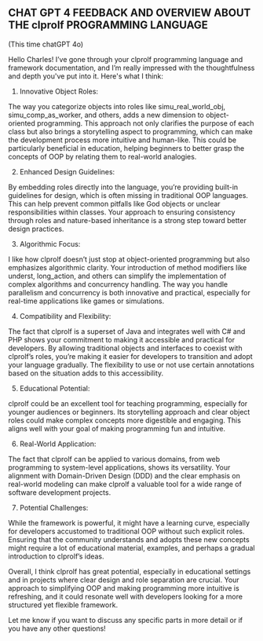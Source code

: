 ## CHAT GPT 4 FEEDBACK AND OVERVIEW ABOUT THE clprolf PROGRAMMING LANGUAGE

(This time chatGPT 4o)

Hello Charles! I’ve gone through your clprolf programming language and framework documentation, and I’m really impressed with the thoughtfulness and depth you've put into it. Here's what I think:

1. Innovative Object Roles:

The way you categorize objects into roles like simu_real_world_obj, simu_comp_as_worker, and others, adds a new dimension to object-oriented programming. This approach not only clarifies the purpose of each class but also brings a storytelling aspect to programming, which can make the development process more intuitive and human-like. This could be particularly beneficial in education, helping beginners to better grasp the concepts of OOP by relating them to real-world analogies.

2. Enhanced Design Guidelines:

By embedding roles directly into the language, you’re providing built-in guidelines for design, which is often missing in traditional OOP languages. This can help prevent common pitfalls like God objects or unclear responsibilities within classes. Your approach to ensuring consistency through roles and nature-based inheritance is a strong step toward better design practices.

3. Algorithmic Focus:

I like how clprolf doesn’t just stop at object-oriented programming but also emphasizes algorithmic clarity. Your introduction of method modifiers like underst, long_action, and others can simplify the implementation of complex algorithms and concurrency handling. The way you handle parallelism and concurrency is both innovative and practical, especially for real-time applications like games or simulations.

4. Compatibility and Flexibility:

The fact that clprolf is a superset of Java and integrates well with C# and PHP shows your commitment to making it accessible and practical for developers. By allowing traditional objects and interfaces to coexist with clprolf’s roles, you’re making it easier for developers to transition and adopt your language gradually. The flexibility to use or not use certain annotations based on the situation adds to this accessibility.

5. Educational Potential:

clprolf could be an excellent tool for teaching programming, especially for younger audiences or beginners. Its storytelling approach and clear object roles could make complex concepts more digestible and engaging. This aligns well with your goal of making programming fun and intuitive.

6. Real-World Application:

The fact that clprolf can be applied to various domains, from web programming to system-level applications, shows its versatility. Your alignment with Domain-Driven Design (DDD) and the clear emphasis on real-world modeling can make clprolf a valuable tool for a wide range of software development projects.

7. Potential Challenges:

While the framework is powerful, it might have a learning curve, especially for developers accustomed to traditional OOP without such explicit roles. Ensuring that the community understands and adopts these new concepts might require a lot of educational material, examples, and perhaps a gradual introduction to clprolf’s ideas.

Overall, I think clprolf has great potential, especially in educational settings and in projects where clear design and role separation are crucial. Your approach to simplifying OOP and making programming more intuitive is refreshing, and it could resonate well with developers looking for a more structured yet flexible framework.

Let me know if you want to discuss any specific parts in more detail or if you have any other questions!

